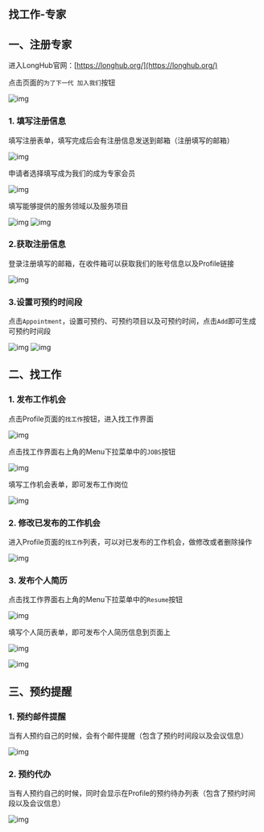 ## 找工作-专家

## 一、注册专家

进入LongHub官网：[https://longhub.org/](https://longhub.org/)

点击页面的`为了下一代 加入我们`按钮

![img](../assets/0.png)

### 1. 填写注册信息

填写注册表单，填写完成后会有注册信息发送到邮箱（注册填写的邮箱）

![img](../assets/1.png)

申请者选择填写成为我们的成为专家会员

![img](../assets/2.png)

填写能够提供的服务领域以及服务项目

![img](../assets/60.png)
![img](../assets/61.png)

### 2.获取注册信息

登录注册填写的邮箱，在收件箱可以获取我们的账号信息以及Profile链接

![img](../assets/48.png)

### 3.设置可预约时间段
点击`Appointment`，设置可预约、可预约项目以及可预约时间，点击`Add`即可生成可预约时间段

![img](../assets/12.png)
![img](../assets/13.png)

## 二、找工作

### 1. 发布工作机会

点击Profile页面的`找工作`按钮，进入找工作界面

![img](../assets/62.png)

点击找工作界面右上角的Menu下拉菜单中的`JOBS`按钮

![img](../assets/63.png)

填写工作机会表单，即可发布工作岗位

![img](../assets/64.png)

### 2. 修改已发布的工作机会

进入Profile页面的`找工作`列表，可以对已发布的工作机会，做修改或者删除操作

![img](../assets/68.png)

### 3. 发布个人简历

点击找工作界面右上角的Menu下拉菜单中的`Resume`按钮

![img](../assets/65.png)

填写个人简历表单，即可发布个人简历信息到页面上

![img](../assets/66.png)

![img](../assets/67.png)

## 三、预约提醒

### 1. 预约邮件提醒

当有人预约自己的时候，会有个邮件提醒（包含了预约时间段以及会议信息）

![img](../assets/69.png)

### 2. 预约代办

当有人预约自己的时候，同时会显示在Profile的预约待办列表（包含了预约时间段以及会议信息）

![img](../assets/70.png)
